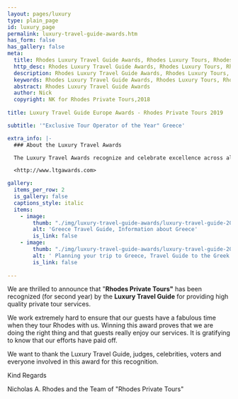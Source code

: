 ```yaml
---
layout: pages/luxury
type: plain_page
id: luxury_page
permalink: luxury-travel-guide-awards.htm
has_form: false
has_gallery: false
meta:
  title: Rhodes Luxury Travel Guide Awards, Rhodes Luxury Tours, Rhodes Private Tours
  http_desc: Rhodes Luxury Travel Guide Awards, Rhodes Luxury Tours, Rhodes Private Tours
  description: Rhodes Luxury Travel Guide Awards, Rhodes Luxury Tours, Rhodes Private Tours
  keywords: Rhodes Luxury Travel Guide Awards, Rhodes Luxury Tours, Rhodes Private Tours
  abstract: Rhodes Luxury Travel Guide Awards
  author: Nick
  copyright: NK for Rhodes Private Tours,2018
  
title: Luxury Travel Guide Europe Awards - Rhodes Private Tours 2019

subtitle: '"Exclusive Tour Operator of the Year" Greece'

extra_info: |-
  ### About the Luxury Travel Awards

  The Luxury Travel Awards recognize and celebrate excellence across all sectors of the affluent travel and tourism industry. The team of experts have scoured the globe and travelled extensively in order to identify everything from the very best hotels and airlines through to highlighting the most reputable tour service companies.

  <http://www.ltgawards.com>

gallery:
  items_per_row: 2
  is_gallery: false
  captions_style: italic
  items:
    - image:
        thumb: "./img/luxury-travel-guide-awards/luxury-travel-guide-2019.jpg"
        alt: 'Greece Travel Guide, Information about Greece'
        is_link: false
    - image:
        thumb: "./img/luxury-travel-guide-awards/luxury-travel-guide-2017.png"
        alt: ' Planning your trip to Greece, Travel Guide to the Greek Islands'
        is_link: false
    
---
```

We are thrilled to announce that "**Rhodes Private Tours"** has been recognized (for second year) by the **Luxury Travel Guide**  for providing high quality private tour services.

We work extremely hard to ensure that our guests have a fabulous time when they tour Rhodes with us. Winning this award proves that we are doing the right thing and that guests really enjoy our services. It is gratifying to know that our efforts have paid off.

We want to thank the Luxury Travel Guide, judges, celebrities, voters and everyone involved in this award for this recognition.

Kind Regards

Nicholas A. Rhodes and the Team of "Rhodes Private Tours"
